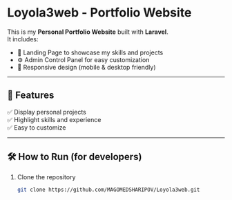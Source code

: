 # Loyola3web - Portfolio Website

This is my **Personal Portfolio Website** built with **Laravel**.  
It includes:  
- 🎨 Landing Page to showcase my skills and projects  
- ⚙️ Admin Control Panel for easy customization  
- 📱 Responsive design (mobile & desktop friendly)  

---

## 🚀 Features
✅ Display personal projects  
✅ Highlight skills and experience  
✅ Easy to customize  

---

## 🛠️ How to Run (for developers)
1. Clone the repository  
   ```bash
   git clone https://github.com/MAGOMEDSHARIPOV/Loyola3web.git
